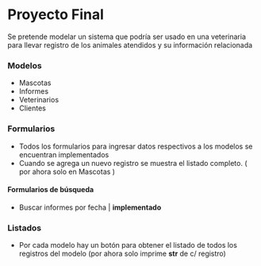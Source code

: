 # Proyecto Final

Se pretende modelar un sistema que podría ser usado en una veterinaria para llevar registro de los animales atendidos y su información relacionada


### Modelos
- Mascotas
- Informes
- Veterinarios
- Clientes

### Formularios
- Todos los formularios para ingresar datos respectivos a los modelos se encuentran implementados
- Cuando se agrega un nuevo registro se muestra el listado completo. ( por ahora solo en Mascotas )
#### Formularios de búsqueda
- Buscar informes por fecha | **implementado**
### Listados
- Por cada modelo hay un botón para obtener el listado de todos los registros del modelo (por ahora solo imprime __str__ de c/ registro)
